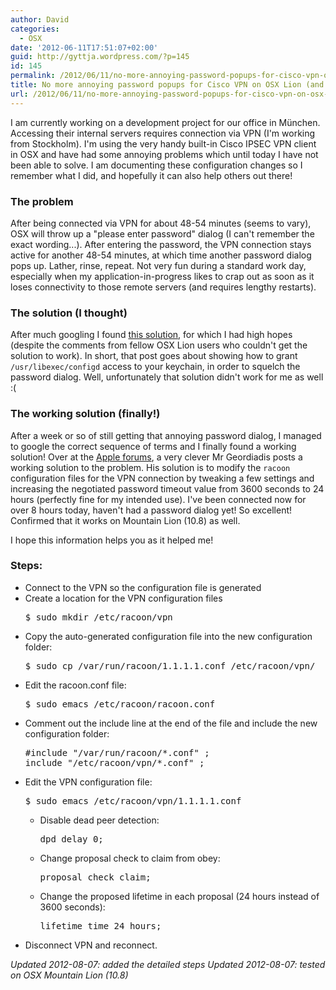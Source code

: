 ```yaml
---
author: David
categories:
  - OSX
date: '2012-06-11T17:51:07+02:00'
guid: http://gyttja.wordpress.com/?p=145
id: 145
permalink: /2012/06/11/no-more-annoying-password-popups-for-cisco-vpn-on-osx-lion/
title: No more annoying password popups for Cisco VPN on OSX Lion (and Mountain Lion)!
url: /2012/06/11/no-more-annoying-password-popups-for-cisco-vpn-on-osx-lion/
---
```



I am currently working on a development project for our office in München. Accessing their internal servers requires connection via VPN (I'm working from Stockholm). I'm using the very handy built-in Cisco IPSEC VPN client in OSX and have had some annoying problems which until today I have not been able to solve. I am documenting these configuration changes so I remember what I did, and hopefully it can also help others out there!

<!--more-->

<h3>The problem</h3>
After being connected via VPN for about 48-54 minutes (seems to vary), OSX will throw up a "please enter password" dialog (I can't remember the exact wording...). After entering the password, the VPN connection stays active for another 48-54 minutes, at which time another password dialog pops up. Lather, rinse, repeat. Not very fun during a standard work day, especially when my application-in-progress likes to crap out as soon as it loses connectivity to those remote servers (and requires lengthy restarts).
<h3>The solution (I thought)</h3>
After much googling I found <a title="Save Password of Cisco VPN in Mac OS X 10.6" href="http://simon.heimlicher.com/articles/2011/03/17/cisco-vpn" target="_blank">this solution</a>, for which I had high hopes (despite the comments from fellow OSX Lion users who couldn't get the solution to work). In short, that post goes about showing how to grant <code>/usr/libexec/configd</code> access to your keychain, in order to squelch the password dialog. Well, unfortunately that solution didn't work for me as well :(
<h3>The working solution (finally!)</h3>
After a week or so of still getting that annoying password dialog, I managed to google the correct sequence of terms and I finally found a working solution! Over at the <a title="Built-in IPsec VPN randomly drops to Cisco VPN server" href="https://discussions.apple.com/message/18164765#18164765" target="_blank">Apple forums</a>, a very clever Mr Geordiadis posts a working solution to the problem. His solution is to modify the <code>racoon</code> configuration files for the VPN connection by tweaking a few settings and increasing the negotiated password timeout value from 3600 seconds to 24 hours (perfectly fine for my intended use). I've been connected now for over 8 hours today, haven't had a password dialog yet! So excellent! Confirmed that it works on Mountain Lion (10.8) as well.

I hope this information helps you as it helped me!

<h3>Steps:</h3>
<ul>
<li>Connect to the VPN so the configuration file is generated</li>
<li>
Create a location for the VPN configuration files
<pre language="bash">
$ sudo mkdir /etc/racoon/vpn
</pre>
</li>
<li>
Copy the auto-generated configuration file into the new configuration folder:
<pre language="bash">
$ sudo cp /var/run/racoon/1.1.1.1.conf /etc/racoon/vpn/
</pre>
</li>
<li>
Edit the racoon.conf file:
<pre language="bash">
$ sudo emacs /etc/racoon/racoon.conf
</pre>
</li>
<li>
Comment out the include line at the end of the file and include the new configuration folder:
<pre language="bash">
#include &quot;/var/run/racoon/*.conf&quot; ;
include &quot;/etc/racoon/vpn/*.conf&quot; ;
</pre>
</li>
<li>
Edit the VPN configuration file:
<pre language="bash">
$ sudo emacs /etc/racoon/vpn/1.1.1.1.conf
</pre>
<ul>
<li>
Disable dead peer detection:
<pre language="bash">
dpd_delay 0;
</pre>
</li>
<li>
Change proposal check to claim from obey:
<pre language="bash">
proposal_check claim;
</pre>
</li>
<li>
Change the proposed lifetime in each proposal (24 hours instead of 3600 seconds):
<pre language="bash">
lifetime time 24 hours;
</pre>
</li>
</ul>
</li>
<li>
Disconnect VPN and reconnect.
</li>
</ul>

<em>Updated 2012-08-07: added the detailed steps</em>
<em>Updated 2012-08-07: tested on OSX Mountain Lion (10.8)</em>